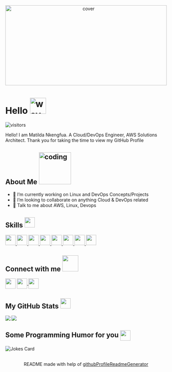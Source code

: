 <div align="center">
  <img width="100%" height="250px" src="https://raw.githubusercontent.com/abhisheknaiidu/abhisheknaiidu/master/code.gif" alt="cover" />
</div>

<h1>Hello <img src="https://raw.githubusercontent.com/rahulbanerjee26/githubProfileReadmeGenerator/main/gifs/wave.gif" width="50px" height="50px" alt="wave"></h1>

<p align="center">    
    
  
  
  ![visitors](https://visitor-badge.glitch.me/badge?page_id=Matilda-Nkengfua.Matilda-Nkengfua)
  
  
</p>

<div size="20px">
  Hello! I am Matilda Nkengfua. A Cloud/DevOps Engineer, AWS Solutions Architect. Thank you for taking the time to view my GitHub Profile 
</div>

<h2>About Me <img src="https://raw.githubusercontent.com/rahulbanerjee26/githubProfileReadmeGenerator/main/gifs/eatSleepCodeRepeat.gif" width="100px" height="100px" alt="coding"></h2>

- 🔭 I’m currently working on Linux and DevOps Concepts/Projects
- 👯 I’m looking to collaborate on anything Cloud & DevOps related
- 💬 Talk to me about AWS, Linux, Devops

<h2> Skills <img src = "https://raw.githubusercontent.com/rahulbanerjee26/githubProfileReadmeGenerator/main/gifs/code.gif" width = 32px height=32px> </h2>
<a href= https://github.com/https://github.com/Matilda-Nkengfua?tab=repositories&q=&type=&language=aws&sort= > <img width ='32px' height='32px' src ='https://raw.githubusercontent.com/rahulbanerjee26/githubAboutMeGenerator/main/icons/aws.svg'> </a>
<a href= https://github.com/https://github.com/Matilda-Nkengfua?tab=repositories&q=&type=&language=docker&sort= > <img width ='32px' height='32px' src ='https://raw.githubusercontent.com/rahulbanerjee26/githubAboutMeGenerator/main/icons/docker.svg'> </a>
<a href= https://github.com/https://github.com/Matilda-Nkengfua?tab=repositories&q=&type=&language=kubernetes&sort= > <img width ='32px' height='32px' src ='https://raw.githubusercontent.com/rahulbanerjee26/githubAboutMeGenerator/main/icons/kubernetes.svg'> </a>
<a href= https://github.com/https://github.com/Matilda-Nkengfua?tab=repositories&q=&type=&language=linux&sort= > <img width ='32px' height='32px' src ='https://raw.githubusercontent.com/rahulbanerjee26/githubAboutMeGenerator/main/icons/linux.svg'> </a>
<a href= https://github.com/https://github.com/Matilda-Nkengfua?tab=repositories&q=&type=&language=jenkins&sort= > <img width ='32px' height='32px' src ='https://raw.githubusercontent.com/rahulbanerjee26/githubAboutMeGenerator/main/icons/jenkins.svg'> </a>
<a href= https://github.com/https://github.com/Matilda-Nkengfua?tab=repositories&q=&type=&language=mysql&sort= > <img width ='32px' height='32px' src ='https://raw.githubusercontent.com/rahulbanerjee26/githubAboutMeGenerator/main/icons/mysql.svg'> </a>
<a href= https://github.com/https://github.com/Matilda-Nkengfua?tab=repositories&q=&type=&language=python&sort= > <img width ='32px' height='32px' src ='https://raw.githubusercontent.com/rahulbanerjee26/githubAboutMeGenerator/main/icons/python.svg'> </a>
<a href= https://github.com/https://github.com/Matilda-Nkengfua?tab=repositories&q=&type=&language=git&sort= > <img width ='32px' height='32px' src ='https://raw.githubusercontent.com/rahulbanerjee26/githubAboutMeGenerator/main/icons/git.svg'> </a>

<h2> Connect with me <img src='https://raw.githubusercontent.com/rahulbanerjee26/githubProfileReadmeGenerator/main/gifs/handShake.gif' width="50px" height=50px> </h2>
<a href = 'https://linktr.ee/matilda_nkengfua'> <img width = '32px' align= 'center' src="https://raw.githubusercontent.com/rahulbanerjee26/githubAboutMeGenerator/main/icons/portfolio.png"/></a>  
<a href = 'https://www.linkedin.com/in/https://www.linkedin.com/in/matilda-nkengfua/'> <img width = '32px' align= 'center' src="https://raw.githubusercontent.com/rahulbanerjee26/githubAboutMeGenerator/main/icons/linked-in-alt.svg"/</a>
<a href = 'https://www.github.com/https://github.com/matilda-nkengfua'> <img width = '32px' align= 'center' src="https://raw.githubusercontent.com/rahulbanerjee26/githubAboutMeGenerator/main/icons/github.svg"/></a> 




<h2> My GitHub Stats <img src='https://raw.githubusercontent.com/rahulbanerjee26/githubProfileReadmeGenerator/main/gifs/github.gif' width='32px' height=32px> </h2>
<a href="https://github.com/anuraghazra/github-readme-stats">
<img align="left" src="https://github-readme-stats.vercel.app/api?username=matilda-nkengfua&count_private=true&show_icons=true&theme=default" />
</a>
<a href="https://github.com/anuraghazra/convoychat">
<img align="center" src="https://github-readme-stats.vercel.app/api/top-langs/?username=matilda-nkengfua&theme=default" />
</a>
<h2> Some Programming Humor for you <img align ='center' src='https://raw.githubusercontent.com/rahulbanerjee26/githubProfileReadmeGenerator/main/gifs/winkFace.gif' width = '32px' height= '32px'></h2>


![Jokes Card](https://readme-jokes.vercel.app/api?theme=tokyonight)




<br>
<footer align='center'>README made with help of <a href='https://github.com/rahulbanerjee26/githubProfileReadmeGenerator'>githubProfileReadmeGenerator</a> </footer>
